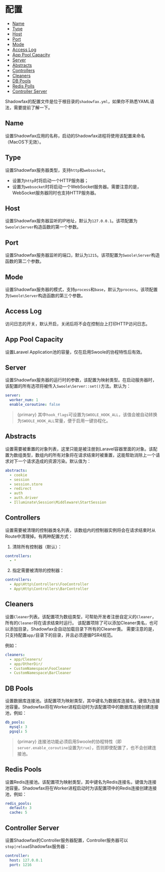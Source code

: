 # 配置

- [Name](#name)
- [Type](#type)
- [Host](#host)
- [Port](#port)
- [Mode](#mode)
- [Access Log](#access-log)
- [App Pool Capacity](#app-pool-capacity)
- [Server](#server)
- [Abstracts](#abstracts)
- [Controllers](#controllers)
- [Cleaners](#cleaners)
- [DB Pools](#db-pools)
- [Redis Polls](#redis-polls)
- [Controller Server](#controller-server)

Shadowfax的配置文件是位于根目录的`shadowfax.yml`，如果你不熟悉YAML语法，需要提前了解一下。

<a name="name"></a>
## Name

设置Shadowfax应用的名称，启动的Shadowfax进程将使用该配置来命名（MacOS下无效）。

<a name="type"></a>
## Type

设置Shadowfax服务器类型，支持`http`和`websocket`。

- 设置为`http`时将启动一个HTTP服务器；
- 设置为`websocket`时将启动一个WebSocket服务器。需要注意的是，WebSocket服务器同时也支持HTTP服务器。

<a name="host"></a>
## Host

设置Shadowfax服务器监听的IP地址，默认为`127.0.0.1`。该项配置为`Swoole\Server`构造函数的第一个参数。

<a name="port"></a>
## Port

设置Shadowfax服务器监听的端口，默认为`1215`。该项配置为`Swoole\Server`构造函数的第二个参数。

<a name="mode"></a>
## Mode

设置Shadowfax服务器的模式，支持`process`和`base`，默认为`process`。该项配置为`Swoole\Server`构造函数的第三个参数。

<a name="access-log"></a>
## Access Log

访问日志的开关，默认开启，关闭后将不会在控制台上打印HTTP访问日志。

<a name="app-pool-capacity"></a>
## App Pool Capacity

设置Laravel Application池的容量，仅在启用Swoole的协程特性后有效。

<a name="server"></a>
## Server

设置Shadowfax服务器的运行时的参数，该配置为映射类型。在启动服务器时，该配置的所有选项将被传入`Swoole\Server::set()`方法。默认为：

```yaml
server:
  worker_num: 1
  enable_coroutine: false
```

> {primary} 其中`hook_flags`可设置为`SWOOLE_HOOK_ALL`，该值会被自动转换为`SWOOLE_HOOK_ALL`常量，便于启用一键协程化。

<a name="abstracts"></a>
## Abstracts

设置需要被重置的对象列表，这里只能是被注册到Laravel容器里面的对象。该配置为数组类型，数组内的所有对象将在请求结束时被重置，这能帮助消除上一个请求对下一个请求造成的资源污染。默认值为：

```yaml
abstracts:
  - cookie
  - session
  - session.store
  - redirect
  - auth
  - auth.driver
  - Illuminate\Session\Middleware\StartSession
```

<a name="controllers"></a>
## Controllers

设置需要被清理的控制器类名列表，该数组内的控制器实例将会在请求结束时从Route中清理掉。有两种配置方式：

1. 清除所有控制器（默认）：

```yaml
controllers:
  - *
```

2. 指定需要被清除的控制器：

```yaml
controllers:
  - App\Http\Controllers\FooController
  - App\Http\Controllers\BarController
```

<a name="cleaners"></a>
## Cleaners

设置`Cleaner`列表。该配置项为数组类型，可帮助开发者注册自定义的`Cleaner`，所有的`Cleaner`将在请求结束时运行。
该配置项除了可以添加Cleaner类名，也可以添加目录，Shadowfax会自动加载目录下所有的Cleaner类。
需要注意的是，只支持配置`app/`目录下的目录，并且必须遵循PSR4规范。

例如：

```yaml
cleaners:
  - app/Cleaners/
  - app/OtherDir/
  - CustomNamespace\FooCleaner
  - CustomNamespace\BarCleaner
```

<a name="db-pools"></a>
## DB Pools

设置数据库连接池。该配置项为映射类型，其中键名为数据库连接名，键值为连接池容量。Shadowfax将在Worker进程启动时为该配置项中的数据库连接创建连接池，例如：

```yaml
db_pools:
  mysql: 3
  pgsql: 5
```

> {primary} 连接池功能必须启用Swoole的协程特性（即`server.enable_coroutine`设置为`true`），否则即使配置了，也不会创建连接池。

<a name="redis-pools"></a>
## Redis Pools

设置Redis连接池。该配置项为映射类型，其中键名为Redis连接名，键值为连接池容量。Shadowfax将在Worker进程启动时为该配置项中的Redis连接创建连接池，例如：

```yaml
redis_pools:
  default: 3
  cache: 5
```

<a name="controller-server"></a>
## Controller Server

设置Shadowfax的Controller服务器配置，Controller服务器可以`stop|reload`Shadowfax服务器：

```yaml
controller:
  host: 127.0.0.1
  port: 1216
```
